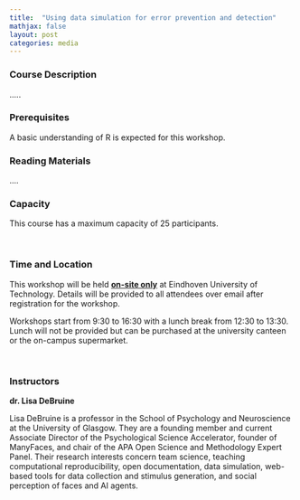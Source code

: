 ```yaml
---
title:  "Using data simulation for error prevention and detection"
mathjax: false
layout: post
categories: media
---
```


### Course Description

.....

### Prerequisites 

A basic understanding of R is expected for this workshop.

### Reading Materials

....

### Capacity

This course has a maximum capacity of 25 participants.

<br>

### Time and Location

This workshop will be held <ins>**on-site only**</ins> at Eindhoven University of Technology. Details will be provided to all attendees over email after registration for the workshop.

Workshops start from 9:30 to 16:30 with a lunch break from 12:30 to 13:30. Lunch will not be provided but can be purchased at the university canteen or the on-campus supermarket. 

<br>

### Instructors

**dr. Lisa DeBruine**

Lisa DeBruine is a professor in the School of Psychology and Neuroscience at the University of Glasgow. They are a founding member and current Associate Director of the Psychological Science Accelerator, founder of ManyFaces, and chair of the APA Open Science and Methodology Expert Panel. Their research interests concern team science, teaching computational reproducibility, open documentation, data simulation, web-based tools for data collection and stimulus generation, and social perception of faces and AI agents.

